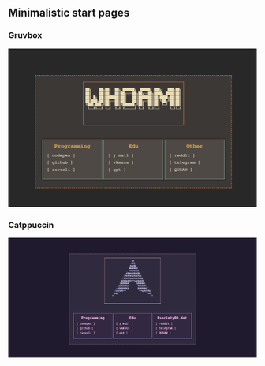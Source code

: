 ## Minimalistic start pages 


### Gruvbox 
![Gruvbox](https://raw.githubusercontent.com/Jahamars/startpage/refs/heads/main/gruvbox/%20gruvbox.png)

### Catppuccin
![Catppuccin](https://raw.githubusercontent.com/Jahamars/startpage/refs/heads/main/catppuccin/catppuccin.png)
